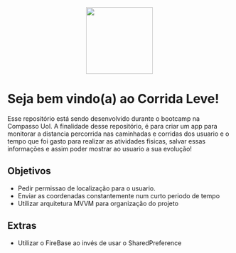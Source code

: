 <div align="center" > <img  width=“150” height="150" src="https://user-images.githubusercontent.com/85000007/131680765-8718bd86-f613-4d98-aaf2-59b1caf6c0f3.png"> </div>

# Seja bem vindo(a) ao Corrida Leve!

Esse repositório está sendo desenvolvido durante o bootcamp na Compasso Uol.
A finalidade desse repositório, é para criar um app para monitorar a distancia percorrida nas caminhadas e corridas dos usuario e o
tempo que foi gasto para realizar as atividades fisicas, salvar essas informações e assim poder mostrar
ao usuario a sua evolução!


## Objetivos

- Pedir permissao de localização para o usuario.
- Enviar as coordenadas constantemente num curto periodo de tempo 
- Utilizar arquitetura MVVM para organização do projeto

## Extras
- Utilizar o FireBase ao invés de usar o SharedPreference
